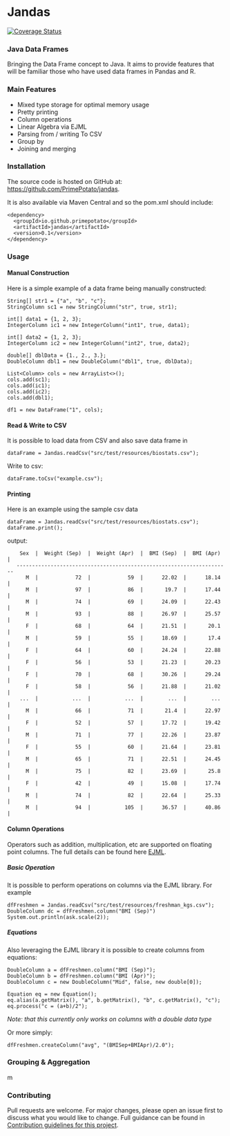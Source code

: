 # Jandas


[![Coverage Status](https://coveralls.io/repos/github/PrimePotato/jandas/badge.svg?branch=dev)](https://coveralls.io/github/PrimePotato/jandas?branch=dev)


### Java Data Frames 

Bringing the Data Frame concept to Java. It aims to provide features that will be familiar those who have used data frames in Pandas and R.

### Main Features

 * Mixed type storage for optimal memory usage
 * Pretty printing
 * Column operations
 * Linear Algebra via EJML   
 * Parsing from / writing To CSV
 * Group by
 * Joining and merging
  

### Installation
The source code is hosted on GitHub at: https://github.com/PrimePotato/jandas.

It is also available via Maven Central and so the pom.xml should include:

    <dependency>
      <groupId>io.github.primepotato</groupId>
      <artifactId>jandas</artifactId>
      <version>0.1</version>
    </dependency>


### Usage


#### Manual Construction

Here is a simple example of a data frame being manually constructed:  

    String[] str1 = {"a", "b", "c"};
    StringColumn sc1 = new StringColumn("str", true, str1);

    int[] data1 = {1, 2, 3};
    IntegerColumn ic1 = new IntegerColumn("int1", true, data1);

    int[] data2 = {1, 2, 3};
    IntegerColumn ic2 = new IntegerColumn("int2", true, data2);

    double[] dblData = {1., 2., 3.};
    DoubleColumn dbl1 = new DoubleColumn("dbl1", true, dblData);

    List<Column> cols = new ArrayList<>();
    cols.add(sc1);
    cols.add(ic1);
    cols.add(ic2);
    cols.add(dbl1);

    df1 = new DataFrame("1", cols);

#### Read & Write to CSV 

It is possible to load data from CSV and also save data frame in 

    dataFrame = Jandas.readCsv("src/test/resources/biostats.csv");

Write to csv:

    dataFrame.toCsv("example.csv");

                                                                     
#### Printing    
                                                                                             
Here is an example using the sample csv data                                                                             
                                                                                                                
    dataFrame = Jandas.readCsv("src/test/resources/biostats.csv");
    dataFrame.print();
                                                                                                                
output:                                                                                                         
                                                                                                                
        Sex  |  Weight (Sep)  |  Weight (Apr)  |  BMI (Sep)  |  BMI (Apr)  |
       ---------------------------------------------------------------------
          M  |            72  |            59  |      22.02  |      18.14  |
          M  |            97  |            86  |       19.7  |      17.44  |
          M  |            74  |            69  |      24.09  |      22.43  |
          M  |            93  |            88  |      26.97  |      25.57  |
          F  |            68  |            64  |      21.51  |       20.1  |
          M  |            59  |            55  |      18.69  |       17.4  |
          F  |            64  |            60  |      24.24  |      22.88  |
          F  |            56  |            53  |      21.23  |      20.23  |
          F  |            70  |            68  |      30.26  |      29.24  |
          F  |            58  |            56  |      21.88  |      21.02  |
        ...  |           ...  |           ...  |        ...  |        ...  |
          M  |            66  |            71  |       21.4  |      22.97  |
          F  |            52  |            57  |      17.72  |      19.42  |
          M  |            71  |            77  |      22.26  |      23.87  |
          F  |            55  |            60  |      21.64  |      23.81  |
          M  |            65  |            71  |      22.51  |      24.45  |
          M  |            75  |            82  |      23.69  |       25.8  |
          F  |            42  |            49  |      15.08  |      17.74  |
          M  |            74  |            82  |      22.64  |      25.33  |
          M  |            94  |           105  |      36.57  |      40.86  |

#### Column Operations

Operators such as addition, multiplication, etc are supported on floating point columns. The full details can be found 
here [EJML](http://ejml.org).
 
##### Basic Operation

It is possible to perform operations on columns via the EJML library. For example 

    dfFreshmen = Jandas.readCsv("src/test/resources/freshman_kgs.csv");
    DoubleColumn dc = dfFreshmen.column("BMI (Sep)")
    System.out.println(ask.scale(2));    

  
##### Equations

Also leveraging the EJML library it is possible to create columns from equations:

    DoubleColumn a = dfFreshmen.column("BMI (Sep)");
    DoubleColumn b = dfFreshmen.column("BMI (Apr)");
    DoubleColumn c = new DoubleColumn("Mid", false, new double[0]);

    Equation eq = new Equation();
    eq.alias(a.getMatrix(), "a", b.getMatrix(), "b", c.getMatrix(), "c");
    eq.process("c = (a+b)/2");

_Note: that this currently only works on columns with a double data type_  

Or more simply:
   
    dfFreshmen.createColumn("avg", "(BMISep+BMIApr)/2.0");
    
    
### Grouping & Aggregation

 m


### Contributing
Pull requests are welcome. For major changes, please open an issue first to discuss what you would like to change. 
Full guidance can be found in [Contribution guidelines for this project](./contributing.md). 





   
  
 
